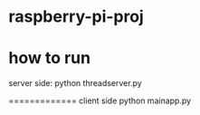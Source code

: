 # raspberry-pi-proj

how to run
========================
server side:
python threadserver.py

=============
client side
python mainapp.py
